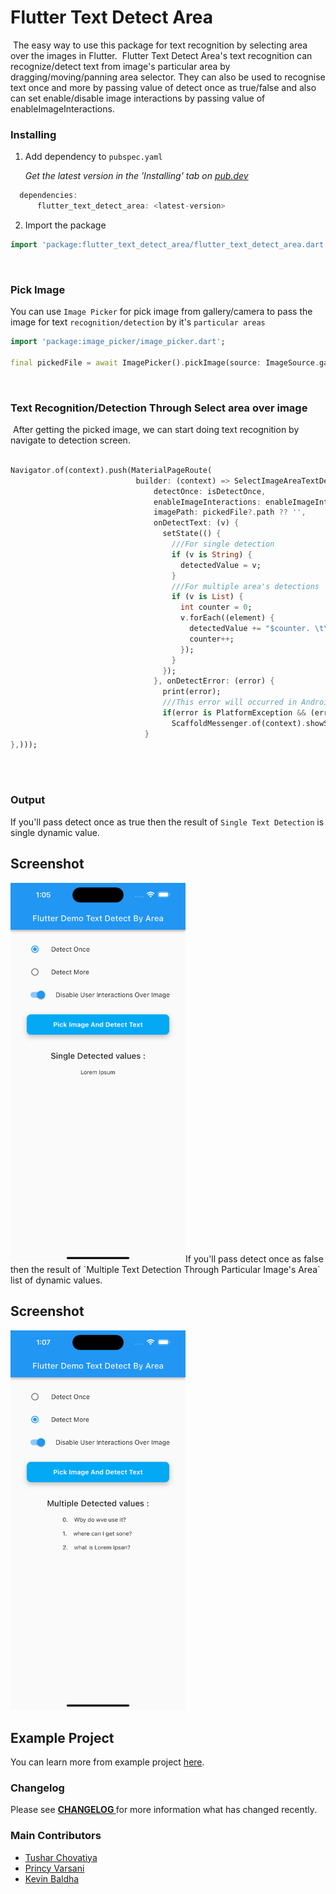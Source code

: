# Flutter Text Detect Area
​
The easy way to use this package for text recognition by selecting area over the images in Flutter.
​
Flutter Text Detect Area's text recognition can recognize/detect text from image's particular area by dragging/moving/panning area selector. They can also be used to recognise text once and more by passing value of detect once as true/false and also can set enable/disable image interactions by passing value of enableImageInteractions.
​
### Installing

1.  Add dependency to `pubspec.yaml`

    *Get the latest version in the 'Installing' tab on [pub.dev](https://pub.dev/packages/flutter_text_detect_area)*

```dart
  dependencies:
      flutter_text_detect_area: <latest-version>
```

2.  Import the package
```dart
import 'package:flutter_text_detect_area/flutter_text_detect_area.dart';
```
​
### Pick Image
You can use <a src="https://pub.dev/packages/image_picker">`Image Picker`</a> for pick image from gallery/camera to pass the image for text `recognition/detection` by it's `particular areas`
​
```dart
import 'package:image_picker/image_picker.dart';
​
final pickedFile = await ImagePicker().pickImage(source: ImageSource.gallery);
```
​
### Text Recognition/Detection Through Select area over image
​
After getting the picked image, we can start doing text recognition by navigate to detection screen.
​
```dart
​
Navigator.of(context).push(MaterialPageRoute(
                            builder: (context) => SelectImageAreaTextDetect(
                                detectOnce: isDetectOnce,
                                enableImageInteractions: enableImageInteractions,
                                imagePath: pickedFile?.path ?? '',
                                onDetectText: (v) {
                                  setState(() {
                                    ///For single detection
                                    if (v is String) {
                                      detectedValue = v;
                                    }
                                    ///For multiple area's detections
                                    if (v is List) {
                                      int counter = 0;
                                      v.forEach((element) {
                                        detectedValue += "$counter. \t\t $element \n\n";
                                        counter++;
                                      });
                                    }
                                  });
                                }, onDetectError: (error) {
                                  print(error);
                                  ///This error will occurred in Android only while user will try to crop image at max zoom level then ml kit will throw max 32 height/width exception
                                  if(error is PlatformException && (error.message?.contains("InputImage width and height should be at least 32!") ?? false)) {
                                    ScaffoldMessenger.of(context).showSnackBar(const SnackBar(content: Text("Selected area should be able to crop image with at least 32 width and height.")));
                              }
},)));
​
```
​
### Output
If you'll pass detect once as true then the result of `Single Text Detection` is single dynamic value. 

Screenshot
-----------
<img src="https://github.com/techvootsolutions/flutter_text_detect_area/blob/main/images/3.png" alt="universe" width="280">
​
If you'll pass detect once as false then the result of `Multiple Text Detection Through Particular Image's Area` list of dynamic values.

Screenshot
-----------
<img src="https://github.com/techvootsolutions/flutter_text_detect_area/blob/main/images/6.png" alt="universe" width="280">

## Example Project
You can learn more from example project [here](https://github.com/techvootsolutions/flutter_text_detect_area/tree/main/example).

### Changelog
<p>Please see <a href="https://github.com/techvootsolutions/flutter_text_detect_area/blob/tvPrincy/CHANGELOG.md"><b>CHANGELOG </b></a>for more information what has changed recently.</p>

### Main Contributors
<ul>
  <li><a href="https://github.com/tvTushar">Tushar Chovatiya</a></li>
  <li><a href="https://github.com/tvPrincy">Princy Varsani</a></li>
  <li><a href="https://github.com/techkevin">Kevin Baldha</a></li>
</ul>
